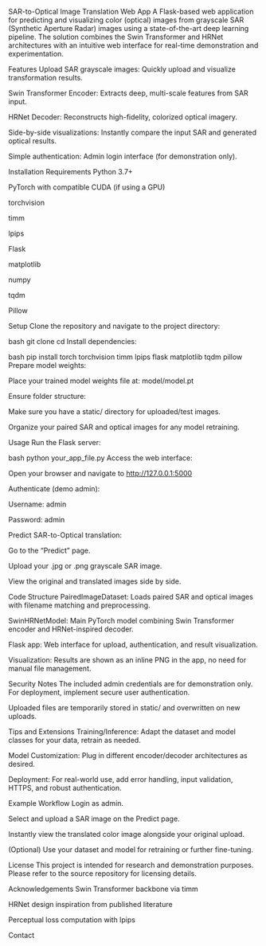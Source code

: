 SAR-to-Optical Image Translation Web App
A Flask-based web application for predicting and visualizing color (optical) images from grayscale SAR (Synthetic Aperture Radar) images using a state-of-the-art deep learning pipeline. The solution combines the Swin Transformer and HRNet architectures with an intuitive web interface for real-time demonstration and experimentation.

Features
Upload SAR grayscale images: Quickly upload and visualize transformation results.

Swin Transformer Encoder: Extracts deep, multi-scale features from SAR input.

HRNet Decoder: Reconstructs high-fidelity, colorized optical imagery.

Side-by-side visualizations: Instantly compare the input SAR and generated optical results.

Simple authentication: Admin login interface (for demonstration only).

Installation
Requirements
Python 3.7+

PyTorch with compatible CUDA (if using a GPU)

torchvision

timm

lpips

Flask

matplotlib

numpy

tqdm

Pillow

Setup
Clone the repository and navigate to the project directory:

bash
git clone <your-repo-url>
cd <your-project-directory>
Install dependencies:

bash
pip install torch torchvision timm lpips flask matplotlib tqdm pillow
Prepare model weights:

Place your trained model weights file at: model/model.pt

Ensure folder structure:

Make sure you have a static/ directory for uploaded/test images.

Organize your paired SAR and optical images for any model retraining.

Usage
Run the Flask server:

bash
python your_app_file.py
Access the web interface:

Open your browser and navigate to http://127.0.0.1:5000

Authenticate (demo admin):

Username: admin

Password: admin

Predict SAR-to-Optical translation:

Go to the “Predict” page.

Upload your .jpg or .png grayscale SAR image.

View the original and translated images side by side.

Code Structure
PairedImageDataset: Loads paired SAR and optical images with filename matching and preprocessing.

SwinHRNetModel: Main PyTorch model combining Swin Transformer encoder and HRNet-inspired decoder.

Flask app: Web interface for upload, authentication, and result visualization.

Visualization: Results are shown as an inline PNG in the app, no need for manual file management.

Security Notes
The included admin credentials are for demonstration only. For deployment, implement secure user authentication.

Uploaded files are temporarily stored in static/ and overwritten on new uploads.

Tips and Extensions
Training/Inference: Adapt the dataset and model classes for your data, retrain as needed.

Model Customization: Plug in different encoder/decoder architectures as desired.

Deployment: For real-world use, add error handling, input validation, HTTPS, and robust authentication.

Example Workflow
Login as admin.

Select and upload a SAR image on the Predict page.

Instantly view the translated color image alongside your original upload.

(Optional) Use your dataset and model for retraining or further fine-tuning.

License
This project is intended for research and demonstration purposes. Please refer to the source repository for licensing details.

Acknowledgements
Swin Transformer backbone via timm

HRNet design inspiration from published literature

Perceptual loss computation with lpips

Contact
